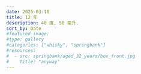 ```yaml
---
date: 2025-03-10
title: 12 年
description: 40 度, 50 毫升.
sort_by: Date
#featured_image: 
#type: gallery
#categories: ["whisky", "springbank"]
#resources:
#  - src: springbank/aged_32_years/box_front.jpg
#    title: "anyway"
---
```

